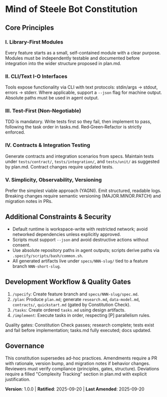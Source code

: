 <!--
Sync Impact Report
- Version change: N/A → 1.0.0
- Modified principles: N/A (initial version)
- Added sections: Core Principles; Additional Constraints & Security; Development Workflow & Quality Gates; Governance
- Templates requiring updates: ✅ .specify/templates/plan-template.md (aligned); ✅ .specify/templates/spec-template.md (aligned); ✅ .specify/templates/tasks-template.md (aligned); ✅ .codex/commands/* (no outdated references)
- Follow-up TODOs: None
-->

# Mind of Steele Bot Constitution

## Core Principles

### I. Library-First Modules
Every feature starts as a small, self-contained module with a clear purpose.
Modules must be independently testable and documented before integration into
the wider structure proposed in plan.md.

### II. CLI/Text I-O Interfaces
Tools expose functionality via CLI with text protocols: stdin/args → stdout,
errors → stderr. Where applicable, support a `--json` flag for machine output.
Absolute paths must be used in agent output.

### III. Test-First (Non‑Negotiable)
TDD is mandatory. Write tests first so they fail, then implement to pass,
following the task order in tasks.md. Red‑Green‑Refactor is strictly enforced.

### IV. Contracts & Integration Testing
Generate contracts and integration scenarios from specs. Maintain tests under
`tests/contract/`, `tests/integration/`, and `tests/unit/` as suggested by
plan.md. Contract changes require updated tests.

### V. Simplicity, Observability, Versioning
Prefer the simplest viable approach (YAGNI). Emit structured, readable logs.
Breaking changes require semantic versioning (MAJOR.MINOR.PATCH) and migration
notes in PRs.

## Additional Constraints & Security
- Default runtime is workspace-write with restricted network; avoid networked
  dependencies unless explicitly approved.
- Scripts must support `--json` and avoid destructive actions without consent.
- Use absolute repository paths in agent outputs; scripts derive paths via
  `.specify/scripts/bash/common.sh`.
- All generated artifacts live under `specs/NNN-slug/` tied to a feature branch
  `NNN-short-slug`.

## Development Workflow & Quality Gates
1. `/specify`: Create feature branch and `specs/NNN-slug/spec.md`.
2. `/plan`: Produce `plan.md`; generate `research.md`, `data-model.md`,
   `contracts/`, `quickstart.md` (gated by Constitution Check).
3. `/tasks`: Create ordered `tasks.md` using design artifacts.
4. `/implement`: Execute tasks in order, respecting [P] parallelism rules.

Quality gates: Constitution Check passes; research complete; tests exist and
fail before implementation; tasks.md fully executed; docs updated.

## Governance
This constitution supersedes ad-hoc practices. Amendments require a PR with
rationale, version bump, and migration notes if behavior changes. Reviewers
must verify compliance (principles, gates, structure). Deviations require a
filled "Complexity Tracking" section in plan.md with explicit justification.

**Version**: 1.0.0 | **Ratified**: 2025-09-20 | **Last Amended**: 2025-09-20
<!-- Example: Version: 2.1.1 | Ratified: 2025-06-13 | Last Amended: 2025-07-16 -->
